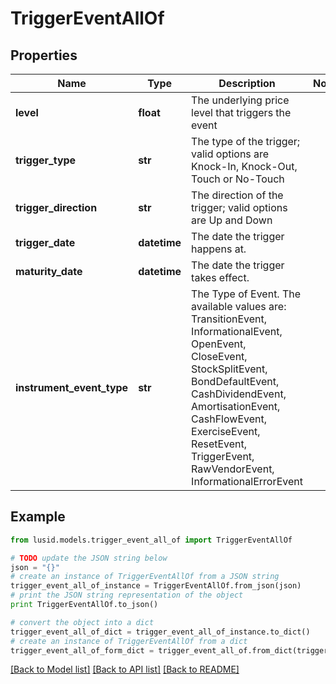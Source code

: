 # TriggerEventAllOf


## Properties
Name | Type | Description | Notes
------------ | ------------- | ------------- | -------------
**level** | **float** | The underlying price level that triggers the event | 
**trigger_type** | **str** | The type of the trigger; valid options are Knock-In, Knock-Out, Touch or No-Touch | 
**trigger_direction** | **str** | The direction of the trigger; valid options are Up and Down | 
**trigger_date** | **datetime** | The date the trigger happens at. | 
**maturity_date** | **datetime** | The date the trigger takes effect. | 
**instrument_event_type** | **str** | The Type of Event. The available values are: TransitionEvent, InformationalEvent, OpenEvent, CloseEvent, StockSplitEvent, BondDefaultEvent, CashDividendEvent, AmortisationEvent, CashFlowEvent, ExerciseEvent, ResetEvent, TriggerEvent, RawVendorEvent, InformationalErrorEvent | 

## Example

```python
from lusid.models.trigger_event_all_of import TriggerEventAllOf

# TODO update the JSON string below
json = "{}"
# create an instance of TriggerEventAllOf from a JSON string
trigger_event_all_of_instance = TriggerEventAllOf.from_json(json)
# print the JSON string representation of the object
print TriggerEventAllOf.to_json()

# convert the object into a dict
trigger_event_all_of_dict = trigger_event_all_of_instance.to_dict()
# create an instance of TriggerEventAllOf from a dict
trigger_event_all_of_form_dict = trigger_event_all_of.from_dict(trigger_event_all_of_dict)
```
[[Back to Model list]](../README.md#documentation-for-models) [[Back to API list]](../README.md#documentation-for-api-endpoints) [[Back to README]](../README.md)


